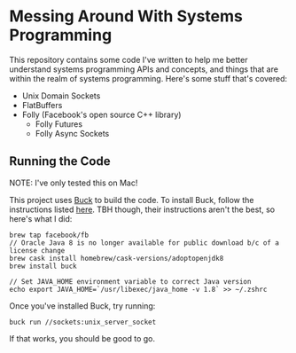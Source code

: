 # Messing Around With Systems Programming 
This repository contains some code I've written to help me better understand systems programming APIs and concepts, and things that are within the realm of systems programming. Here's some stuff that's covered:

* Unix Domain Sockets
* FlatBuffers
* Folly (Facebook's open source C++ library)
  * Folly Futures
  * Folly Async Sockets

## Running the Code

NOTE: I've only tested this on Mac!

This project uses [Buck](https://buck.build/setup/getting_started.html) to build the code. To install Buck, follow the instructions listed [here](https://buck.build/setup/getting_started.html). TBH though, their instructions aren't the best, so here's what I did:

```
brew tap facebook/fb
// Oracle Java 8 is no longer available for public download b/c of a license change
brew cask install homebrew/cask-versions/adoptopenjdk8
brew install buck

// Set JAVA_HOME environment variable to correct Java version
echo export JAVA_HOME=`/usr/libexec/java_home -v 1.8` >> ~/.zshrc
```

Once you've installed Buck, try running:

```
buck run //sockets:unix_server_socket
```

If that works, you should be good to go.
